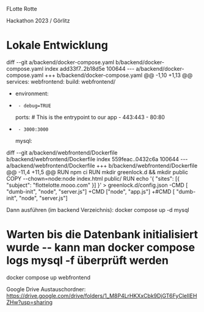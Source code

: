 FLotte Rotte

Hackathon 2023 / Görlitz

# Lokale Entwicklung
diff --git a/backend/docker-compose.yaml b/backend/docker-compose.yaml
index add33f7..2b18d5e 100644
--- a/backend/docker-compose.yaml
+++ b/backend/docker-compose.yaml
@@ -1,10 +1,13 @@
 services:
   webfrontend:
     build: webfrontend/
+    environment:
+      - debug=TRUE
     ports:
       # This is the entrypoint to our app
       - 443:443
       -  80:80
+      - 3000:3000
 
   mysql:


diff --git a/backend/webfrontend/Dockerfile b/backend/webfrontend/Dockerfile
index 559feac..0432c6a 100644
--- a/backend/webfrontend/Dockerfile
+++ b/backend/webfrontend/Dockerfile
@@ -11,4 +11,5 @@ RUN npm ci
 RUN mkdir greenlock.d && mkdir public
 COPY --chown=node:node index.html public/
 RUN echo '{ "sites": [{ "subject": "flottelotte.mooo.com" }] }' > greenlock.d/config.json
-CMD [ "dumb-init", "node", "server.js"]
+CMD ["node", "app.js"]
+#CMD [ "dumb-init", "node", "server.js"]

Dann ausführen (im backend Verzeichnis):
docker compose up -d mysql 
# Warten bis die Datenbank initialisiert wurde -- kann man docker compose logs mysql -f überprüft werden
docker compose up webfrontend

Google Drive Austauschordner: https://drive.google.com/drive/folders/1_M8P4LrHKXxCbk9DjGT6FyCleIIEHZHw?usp=sharing
